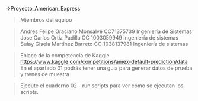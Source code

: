 =>Proyecto_American_Express

>Miembros del equipo

>Andres Felipe Graciano Monsalve CC71375739 Ingeniería de Sistemas
>Jose Carlos Ortiz Padilla CC 1003059949 Ingeniería de sistemas
>Sulay Gisela Martínez Barreto CC 1038137981 Ingeniería de sistemas

>Enlace de la competencia de Kaggle
https://www.kaggle.com/competitions/amex-default-prediction/data
En el apartado 01 podrás tener una guia  para generar datos de prueba y trenes de muestra

>Ejecute el cuaderno 02 - run scripts para ver cómo se ejecutan los scripts.
